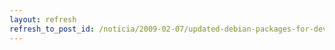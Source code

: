 ```yaml
---
layout: refresh
refresh_to_post_id: /noticia/2009-02-07/updated-debian-packages-for-devkitpro
---
```

